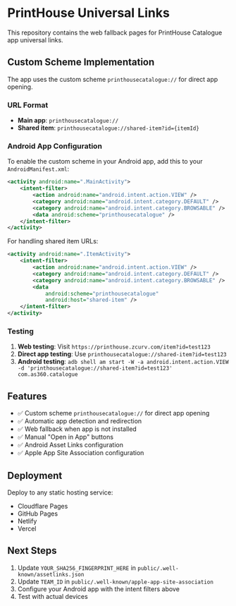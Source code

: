 # PrintHouse Universal Links

This repository contains the web fallback pages for PrintHouse Catalogue app universal links.

## Custom Scheme Implementation

The app uses the custom scheme `printhousecatalogue://` for direct app opening.

### URL Format

- **Main app**: `printhousecatalogue://`
- **Shared item**: `printhousecatalogue://shared-item?id={itemId}`

### Android App Configuration

To enable the custom scheme in your Android app, add this to your `AndroidManifest.xml`:

```xml
<activity android:name=".MainActivity">
    <intent-filter>
        <action android:name="android.intent.action.VIEW" />
        <category android:name="android.intent.category.DEFAULT" />
        <category android:name="android.intent.category.BROWSABLE" />
        <data android:scheme="printhousecatalogue" />
    </intent-filter>
</activity>
```

For handling shared item URLs:

```xml
<activity android:name=".ItemActivity">
    <intent-filter>
        <action android:name="android.intent.action.VIEW" />
        <category android:name="android.intent.category.DEFAULT" />
        <category android:name="android.intent.category.BROWSABLE" />
        <data
            android:scheme="printhousecatalogue"
            android:host="shared-item" />
    </intent-filter>
</activity>
```

### Testing

1. **Web testing**: Visit `https://printhouse.zcurv.com/item?id=test123`
2. **Direct app testing**: Use `printhousecatalogue://shared-item?id=test123`
3. **Android testing**: `adb shell am start -W -a android.intent.action.VIEW -d 'printhousecatalogue://shared-item?id=test123' com.as360.catalogue`

## Features

- ✅ Custom scheme `printhousecatalogue://` for direct app opening
- ✅ Automatic app detection and redirection
- ✅ Web fallback when app is not installed
- ✅ Manual "Open in App" buttons
- ✅ Android Asset Links configuration
- ✅ Apple App Site Association configuration

## Deployment

Deploy to any static hosting service:

- Cloudflare Pages
- GitHub Pages
- Netlify
- Vercel

## Next Steps

1. Update `YOUR_SHA256_FINGERPRINT_HERE` in `public/.well-known/assetlinks.json`
2. Update `TEAM_ID` in `public/.well-known/apple-app-site-association`
3. Configure your Android app with the intent filters above
4. Test with actual devices

